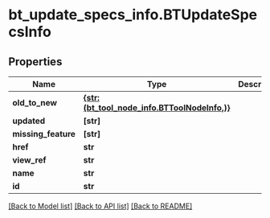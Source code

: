 # bt_update_specs_info.BTUpdateSpecsInfo

## Properties
Name | Type | Description | Notes
------------ | ------------- | ------------- | -------------
**old_to_new** | [**{str: (bt_tool_node_info.BTToolNodeInfo,)}**](BTToolNodeInfo.md) |  | [optional] 
**updated** | **[str]** |  | [optional] 
**missing_feature** | **[str]** |  | [optional] 
**href** | **str** |  | [optional] 
**view_ref** | **str** |  | [optional] 
**name** | **str** |  | [optional] 
**id** | **str** |  | [optional] 

[[Back to Model list]](../README.md#documentation-for-models) [[Back to API list]](../README.md#documentation-for-api-endpoints) [[Back to README]](../README.md)


